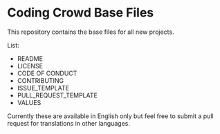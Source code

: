 # Coding Crowd Base Files

This repository contains the base files for all new projects.

List:
* README
* LICENSE
* CODE OF CONDUCT
* CONTRIBUTING
* ISSUE_TEMPLATE
* PULL_REQUEST_TEMPLATE
* VALUES

Currently these are available in English only but feel free to submit a pull request for translations in other languages.
